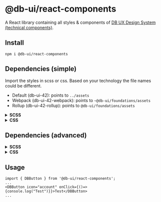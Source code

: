 # @db-ui/react-components

A React library containing all styles & components of [DB UX Design System (technical components)](https://github.com/db-ui/mono).

## Install

`npm i @db-ui/react-components`

## Dependencies (simple)

Import the styles in scss or css. Based on your technology the file names could be different.

-   Default (db-ui-42): points to `../assets`
-   Webpack (db-ui-42-webpack): points to `~@db-ui/foundations/assets`
-   Rollup (db-ui-42-rollup): points to `@db-ui/foundations/assets`

<details>
  <summary><strong>SCSS</strong></summary>

```scss
// index.scss
@use "@db-ui/components/build/styles/db-ui-42-rollup" as *;
```

</details>
<details>
  <summary><strong>CSS</strong></summary>

```tsx
// main.tsx
import "@db-ui/components/build/styles/db-ui-42-rollup.css";
```

</details>

## Dependencies (advanced)

<details>
  <summary><strong>SCSS</strong></summary>

```scss
@use "@db-ui/foundations/build/scss/rollup.assets-paths" as *;
@use "@db-ui/foundations/build/scss/icon/icons" as *;
```

</details>
<details>
  <summary><strong>CSS</strong></summary>

```tsx
// main.tsx
import "@db-ui/foundations/build/scss/icon/icons.css";
```

</details>

## Usage

```tsx
import { DBButton } from '@db-ui/react-components';
...
<DBButton icon="account" onClick={()=>{console.log("Test")}}>Test</DBButton>
...
```
